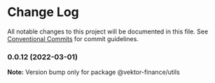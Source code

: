 # Change Log

All notable changes to this project will be documented in this file.
See [Conventional Commits](https://conventionalcommits.org) for commit guidelines.

### 0.0.12 (2022-03-01)

**Note:** Version bump only for package @vektor-finance/utils
